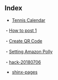 ## Index

- [Tennis Calendar](./tennis-calendar.md)

・[How to post 1](./how-to-post-1.md)

・[Create QR Code](./create-qr-code.md)

・[Setting Amazon Polly](./setting-amazon-polly.md)

・[hack-20180706](./hack-20180706.md)

- [shinx-pages](./sphinxwork/build/html/index.html)
